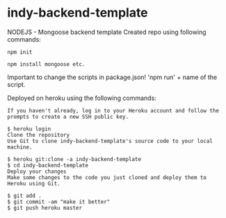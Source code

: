 # indy-backend-template
NODEJS - Mongoose backend template
Created repo using following commands:
```
npm init

npm install mongoose etc.
```

Important to change the scripts in package.json!
'npm run' + name of the script. 

Deployed on heroku using the following commands:

```
If you haven't already, log in to your Heroku account and follow the prompts to create a new SSH public key.

$ heroku login
Clone the repository
Use Git to clone indy-backend-template's source code to your local machine.

$ heroku git:clone -a indy-backend-template
$ cd indy-backend-template
Deploy your changes
Make some changes to the code you just cloned and deploy them to Heroku using Git.

$ git add .
$ git commit -am "make it better"
$ git push heroku master
```
